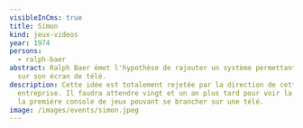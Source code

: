 ```yaml
---
visibleInCms: true
title: Simon
kind: jeux-videos
year: 1974
persons:
  - ralph-baer
abstract: Ralph Baer émet l'hypothèse de rajouter un système permettant de jouer
  sur son écran de télé.
description: Cette idée est totalement rejetée par la direction de cette
  entreprise. Il faudra attendre vingt et un an plus tard pour voir la sortie de
  la première console de jeux pouvant se brancher sur une télé.
image: /images/events/simon.jpeg
---
```

